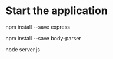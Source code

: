 # Start the application

npm install --save express

npm install --save body-parser

node server.js
